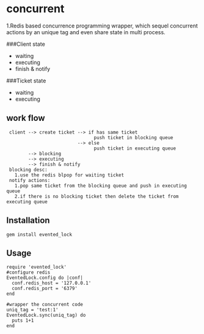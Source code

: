 concurrent
==========

1.Redis based concurrence programming wrapper,
    which sequel concurrent actions by an unique tag and even share state in multi process.

###Client state
 - waiting
 - executing
 - finish & notify


###Ticket state
 - waiting
 - executing

work flow
----------
```
 client --> create ticket --> if has same ticket
                                push ticket in blocking queue
                          --> else
                                push ticket in executing queue
        --> blocking
        --> executing
        --> finish & notify
 blocking desc:
   1.use the redis blpop for waiting ticket
 notify actions:
   1.pop same ticket from the blocking queue and push in executing queue
   2.if there is no blocking ticket then delete the ticket from executing queue
```
Installation
-----------
  ```
  gem install evented_lock
  ```
Usage
-----
  ```
  require 'evented_lock'
  #configure redis
  EventedLock.config do |conf|
    conf.redis_host = '127.0.0.1'
    conf.redis_port = '6379'
  end

  #wrapper the concurrent code
  uniq_tag = 'test:1'
  EventedLock.sync(uniq_tag) do
    puts 1+1
  end
  ```
